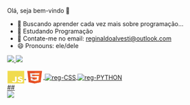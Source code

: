 Olá, seja bem-vindo 👋

- 🔭 Buscando aprender cada vez mais sobre programação...
- 🌱 Estudando Programação
- 💬 Contate-me no email: reginaldoalvesti@outlook.com
- 😄 Pronouns: ele/dele

<a href="https://github.com/reginaldoa">
  <img height="180em" src="https://github-readme-stats.vercel.app/api?username=reginaldoa&show_icons=true&theme=dark&include_all_commits=true&count_private=true"/>
  <img height="180em" src="https://github-readme-stats.vercel.app/api/top-langs/?username=reginaldoa&layout=compact&langs_count=7&theme=dark"/>
</div>

<div style="display: inline_block"><br>
  <img align="center" alt="reg-Js" height="30" width="40" src="https://raw.githubusercontent.com/devicons/devicon/master/icons/javascript/javascript-plain.svg">
  <img align="center" alt="reg-HTML" height="30" width="40" src="https://raw.githubusercontent.com/devicons/devicon/master/icons/html5/html5-original.svg">
  <img align="center" alt="reg-CSS" height="30" width="40" src="https://cdn.jsdelivr.net/gh/devicons/devicon/icons/css3/css3-original.svg" />
  <img align="center" alt="reg-PYTHON" height="30" width="40" src="https://cdn.jsdelivr.net/gh/devicons/devicon/icons/python/python-original.svg" />

  
</div>
##
<div> 
  <a href="https://www.linkedin.com/in/reginaldo-dev-sp10/" target="_blank"><img src="https://img.shields.io/badge/-LinkedIn-%230077B5?style=for-the-badge&logo=linkedin&logoColor=white" target="_blank"></a> 
</div>
